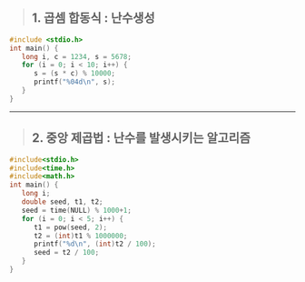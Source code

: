 > ## 1. 곱셈 합동식 : 난수생성
```c++
#include <stdio.h>
int main() {
   long i, c = 1234, s = 5678;
   for (i = 0; i < 10; i++) {
      s = (s * c) % 10000;
      printf("%04d\n", s);
   }
}
```
* * * 

> ## 2. 중앙 제곱법 : 난수를 발생시키는 알고리즘

```c++
#include<stdio.h>
#include<time.h>
#include<math.h>
int main() {
   long i;
   double seed, t1, t2;
   seed = time(NULL) % 1000+1;
   for (i = 0; i < 5; i++) {
      t1 = pow(seed, 2);
      t2 = (int)t1 % 1000000;
      printf("%d\n", (int)t2 / 100);
      seed = t2 / 100;
   }
}
```
